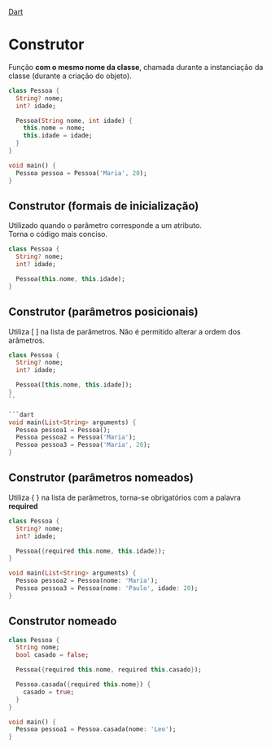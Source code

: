 [Dart](https://github.com/leofds/flutter-class/blob/master/dart/dart.md)

# Construtor

Função **com o mesmo nome da classe**, chamada durante a instanciação da classe (durante a criação do objeto).

```dart
class Pessoa {
  String? nome;
  int? idade;

  Pessoa(String nome, int idade) {
    this.nome = nome;
    this.idade = idade;
  }
}
```

```dart
void main() {
  Pessoa pessoa = Pessoa('Maria', 20);
}
```

## Construtor (formais de inicialização)

Utilizado quando o parâmetro corresponde a um atributo.\
Torna o código mais conciso.

```dart
class Pessoa {
  String? nome;
  int? idade;

  Pessoa(this.nome, this.idade);
}
```

## Construtor (parâmetros posicionais)

Utiliza [ ] na lista de parâmetros. Não é permitido alterar a ordem dos arâmetros.

```dart
class Pessoa {
  String? nome;
  int? idade;

  Pessoa([this.nome, this.idade]);
}
``

```dart
void main(List<String> arguments) {
  Pessoa pessoa1 = Pessoa();
  Pessoa pessoa2 = Pessoa('Maria');
  Pessoa pessoa3 = Pessoa('Maria', 20);
}
```

## Construtor (parâmetros nomeados)

Utiliza { } na lista de parâmetros, torna-se obrigatórios com a palavra **required**

```dart
class Pessoa {
  String? nome;
  int? idade;

  Pessoa({required this.nome, this.idade});
}
```

```dart
void main(List<String> arguments) {
  Pessoa pessoa2 = Pessoa(nome: 'Maria');
  Pessoa pessoa3 = Pessoa(nome: 'Paulo', idade: 20);
}
```

## Construtor nomeado

```dart
class Pessoa {
  String nome;
  bool casado = false;

  Pessoa({required this.nome, required this.casado});

  Pessoa.casada({required this.nome}) {
    casado = true;
  }
}
```

```dart
void main() {
  Pessoa pessoa1 = Pessoa.casada(nome: 'Leo');
}
```
